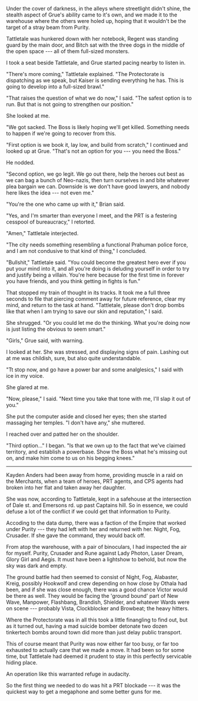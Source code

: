 Under the cover of darkness, in the alleys where streetlight didn't shine, the stealth aspect
of Grue's ability came to it's own, and we made it to the warehouse where the others were holed
up, hoping that it wouldn't be the target of a stray beam from Purity.

Tattletale was hunkered down with her notebook, Regent was standing guard by the 
main door, and Bitch sat with the three dogs
in the middle of the open space --- all of them full-sized monsters.

I took a seat beside Tattletale, and Grue started pacing nearby to listen in.

"There's more coming," Tattletale explained. "The Protectorate is dispatching as we speak, but
Kaiser is sending everything he has. This is going to develop into a full-sized brawl."

"That raises the question of what we do now," I said. "The safest option is to run.
But that is not going to strengthen our position."

She looked at me.

"We got sacked. The Boss is likely hoping we'll get killed. Something needs to happen if
we're going to recover from this.

"First option is we book it, lay low, and build from scratch," I continued and looked up
at Grue. "That's not an option for you --- you need the Boss."

He nodded.

"Second option, we go legit. We go out there, help the heroes out best as we can bag
a bunch of Neo-nazis, then turn ourselves in and bite whatever plea bargain we can.
Downside is we don't have good lawyers, and nobody here likes the idea --- not even me."

"You're the one who came up with it," Brian said.

"Yes, and I'm smarter than everyone I meet, and the PRT is a festering cesspool of bureaucracy,"
I retorted.

"Amen," Tattletale interjected.

"The city needs something resembling a functional Prahuman police force, and I am not 
condusive to that kind of thing," I concluded.

"Bullshit," Tattletale said. "You could become the greatest hero ever if you put your mind
into it, and all you're doing is deluding yourself in order to try and justify being a villain.
You're here because for the first time in forever you have friends, and you think getting in fights
is fun."

That stopped my train of thought in its tracks. It took me a full three seconds to file that piercing
comment away for future reference, clear my mind, and return to the task at hand. "Tattletale, please
don't drop bombs like that when I am trying to save our skin and reputation," I said.

She shrugged. "Or you could let me do the thinking. What you're doing now is just listing the obvious 
to seem smart."

"Girls," Grue said, with warning.

I looked at her. She was stressed, and displaying signs of pain. Lashing out at me was childish,
sure, but also quite understandable.

"Tt stop now, and go have a power bar and some analglesics," I said with ice in my voice.

She glared at me.

"Now, please," I said. "Next time you take that tone with me, I'll slap it out of you."

She put the computer aside and closed her eyes; then she started massaging her temples.
"I don't have any," she muttered.

I reached over and patted her on the shoulder.

"Third option..." I began. "Is that we own up to the fact that we've claimed territory,
and establish a powerbase. Show the Boss what he's missing out on, and make him come
to us on his begging knees."

----

Kayden Anders had been away from home, providing muscle in a raid on the Merchants, when
a team of heroes, PRT agents, and CPS agents had broken into her flat and taken away her daughter.

She was now, according to Tattletale, kept in a safehouse at the intersection of Dale st. and Emersons rd.
up past Captains hill. So in essence, we could defuse a lot of the conflict if we could get that information
to Purity.

Accoding to the data dump, there was a faction of the Empire that worked under Purity --- they had left with her
and returned with her. Night, Fog, Crusader. If she gave the command, they would back off.

From atop the warehouse, with a pair of binoculars, I had inspected the air for myself. Purity, Crusader
and Rune against Lady Photon, Laser Dream, Glory Girl and Aegis. It must have been a lightshow to behold,
but now the sky was dark and empty.

The ground battle had then seemed to consist of Night, Fog, Alabaster, Kreig, possibly Hookwolf and crew
depending on how close by Othala had been, and if she was close enough, there was a good chance Victor would
be there as well. They would be facing the 'ground bound' part of New Wave, Manpower, Flashbang, Brandish, Shielder,
and whatever Wards were on scene --- probably Vista, Clockblocker and Browbeat; the heavy hitters.

Where the Protectorate was in all this took a little finangling to find out, but as it turned out,
having a mad suicide bomber detonate two dozen tinkertech bombs around town did more than just delay
public transport.

This of course meant that Purity was now either far too busy, or far too exhausted
to actually care that we made a move. It had been so for some time, but Tattletale
had deemed it prudent to stay in this perfectly servicable hiding place.

An operation like this warranted refuge in audacity.

So the first thing we needed to do was hit a PRT blockade --- it was the quickest way to get
a megaphone and some better guns for me.
